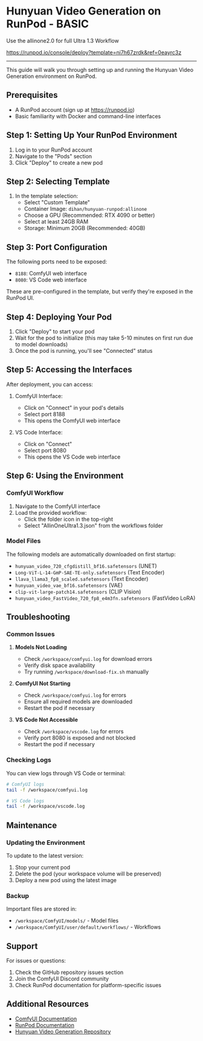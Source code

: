 # Hunyuan Video Generation on RunPod - BASIC

Use the allinone2.0 for full Ultra 1.3 Workflow

https://runpod.io/console/deploy?template=ni7h67zrdk&ref=0eayrc3z

----------------------------------------------------------------

This guide will walk you through setting up and running the Hunyuan Video Generation environment on RunPod.

## Prerequisites

- A RunPod account (sign up at https://runpod.io)
- Basic familiarity with Docker and command-line interfaces

## Step 1: Setting Up Your RunPod Environment

1. Log in to your RunPod account
2. Navigate to the "Pods" section
3. Click "Deploy" to create a new pod

## Step 2: Selecting Template

1. In the template selection:
   - Select "Custom Template"
   - Container Image: `dihan/hunyuan-runpod:allinone`
   - Choose a GPU (Recommended: RTX 4090 or better)
   - Select at least 24GB RAM
   - Storage: Minimum 20GB (Recommended: 40GB)

## Step 3: Port Configuration

The following ports need to be exposed:
- `8188`: ComfyUI web interface
- `8080`: VS Code web interface

These are pre-configured in the template, but verify they're exposed in the RunPod UI.

## Step 4: Deploying Your Pod

1. Click "Deploy" to start your pod
2. Wait for the pod to initialize (this may take 5-10 minutes on first run due to model downloads)
3. Once the pod is running, you'll see "Connected" status

## Step 5: Accessing the Interfaces

After deployment, you can access:

1. ComfyUI Interface:
   - Click on "Connect" in your pod's details
   - Select port 8188
   - This opens the ComfyUI web interface

2. VS Code Interface:
   - Click on "Connect"
   - Select port 8080
   - This opens the VS Code web interface

## Step 6: Using the Environment

### ComfyUI Workflow

1. Navigate to the ComfyUI interface
2. Load the provided workflow:
   - Click the folder icon in the top-right
   - Select "AllinOneUltra1.3.json" from the workflows folder

### Model Files

The following models are automatically downloaded on first startup:
- `hunyuan_video_720_cfgdistill_bf16.safetensors` (UNET)
- `Long-ViT-L-14-GmP-SAE-TE-only.safetensors` (Text Encoder)
- `llava_llama3_fp8_scaled.safetensors` (Text Encoder)
- `hunyuan_video_vae_bf16.safetensors` (VAE)
- `clip-vit-large-patch14.safetensors` (CLIP Vision)
- `hunyuan_video_FastVideo_720_fp8_e4m3fn.safetensors` (FastVideo LoRA)

## Troubleshooting

### Common Issues

1. **Models Not Loading**
   - Check `/workspace/comfyui.log` for download errors
   - Verify disk space availability
   - Try running `/workspace/download-fix.sh` manually

2. **ComfyUI Not Starting**
   - Check `/workspace/comfyui.log` for errors
   - Ensure all required models are downloaded
   - Restart the pod if necessary

3. **VS Code Not Accessible**
   - Check `/workspace/vscode.log` for errors
   - Verify port 8080 is exposed and not blocked
   - Restart the pod if necessary

### Checking Logs

You can view logs through VS Code or terminal:
```bash
# ComfyUI logs
tail -f /workspace/comfyui.log

# VS Code logs
tail -f /workspace/vscode.log
```

## Maintenance

### Updating the Environment

To update to the latest version:
1. Stop your current pod
2. Delete the pod (your workspace volume will be preserved)
3. Deploy a new pod using the latest image

### Backup

Important files are stored in:
- `/workspace/ComfyUI/models/` - Model files
- `/workspace/ComfyUI/user/default/workflows/` - Workflows

## Support

For issues or questions:
1. Check the GitHub repository issues section
2. Join the ComfyUI Discord community
3. Check RunPod documentation for platform-specific issues

## Additional Resources

- [ComfyUI Documentation](https://github.com/comfyanonymous/ComfyUI)
- [RunPod Documentation](https://docs.runpod.io/)
- [Hunyuan Video Generation Repository](https://github.com/dihan/hunyuan-runpod)
